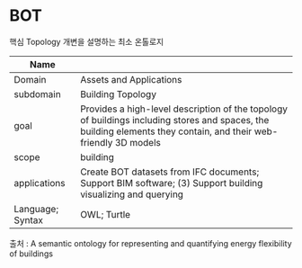 # BOT

핵심 Topology 개변을 설명하는 최소 온톨로지

| Name         |     |
| ------------ | --- |
| Domain       | Assets and Applications    |
| subdomain    |  Building Topology   |
| goal         | Provides a high-level description of the topology of buildings including stores and spaces, the building elements they contain, and their web-friendly 3D models    |
| scope        | building    |
| applications | Create BOT datasets from IFC documents; Support BIM software; (3) Support building visualizing and querying    |
| Language; Syntax             |  OWL; Turtle   |


출처 :  A semantic ontology for representing and quantifying energy flexibility of buildings